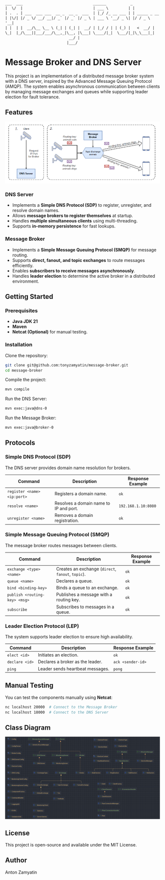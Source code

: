 ```
___  ___                                ______           _             
|  \/  |                                | ___ \         | |            
| .  . | ___  ___ ___  __ _  __ _  ___  | |_/ /_ __ ___ | | _____ _ __ 
| |\/| |/ _ \/ __/ __|/ _` |/ _` |/ _ \ | ___ \ '__/ _ \| |/ / _ \ '__|
| |  | |  __/\__ \__ \ (_| | (_| |  __/ | |_/ / | | (_) |   <  __/ |   
\_|  |_/\___||___/___/\__,_|\__, |\___| \____/|_|  \___/|_|\_\___|_|   
                             __/ |                                     
                            |___/                                      
```

# Message Broker and DNS Server

This project is an implementation of a distributed message broker system with a DNS server, inspired by the Advanced Message Queuing Protocol (AMQP). The system enables asynchronous communication between clients by managing message exchanges and queues while supporting leader election for fault tolerance.

## Features
![System Overview](https://github.com/tonyzamyatin/message-broker/blob/main/assets/message-broker-comic.png?raw=true)

### DNS Server
- Implements a **Simple DNS Protocol (SDP)** to register, unregister, and resolve domain names.
- Allows **message brokers to register themselves** at startup.
- Handles **multiple simultaneous clients** using multi-threading.
- Supports **in-memory persistence** for fast lookups.

### Message Broker
- Implements a **Simple Message Queuing Protocol (SMQP)** for message routing.
- Supports **direct, fanout, and topic exchanges** to route messages efficiently.
- Enables **subscribers to receive messages asynchronously**.
- Handles **leader election** to determine the active broker in a distributed environment.

## Getting Started

### Prerequisites
- **Java JDK 21**
- **Maven**
- **Netcat (Optional)** for manual testing.

### Installation
Clone the repository:
```bash
git clone git@github.com:tonyzamyatin/message-broker.git
cd message-broker
```
Compile the project:
```bash
mvn compile
```
Run the DNS Server:
```bash
mvn exec:java@dns-0
```
Run the Message Broker:
```bash
mvn exec:java@broker-0
```

## Protocols

### Simple DNS Protocol (SDP)
The DNS server provides domain name resolution for brokers.

| Command                 | Description                                        | Response Example         |
|-------------------------|----------------------------------------------------|--------------------------|
| `register <name> <ip:port>` | Registers a domain name.                         | `ok`                     |
| `resolve <name>`       | Resolves a domain name to IP and port.            | `192.168.1.10:8080`      |
| `unregister <name>`    | Removes a domain registration.                     | `ok`                     |

### Simple Message Queuing Protocol (SMQP)
The message broker routes messages between clients.

| Command                       | Description                                      | Response Example                        |
|--------------------------------|--------------------------------------------------|-----------------------------------------|
| `exchange <type> <name>`       | Creates an exchange (`direct`, `fanout`, `topic`). | `ok`                                   |
| `queue <name>`                 | Declares a queue.                                | `ok`                                   |
| `bind <binding-key>`           | Binds a queue to an exchange.                    | `ok`                                   |
| `publish <routing-key> <msg>`  | Publishes a message with a routing key.          | `ok`                                   |
| `subscribe`                    | Subscribes to messages in a queue.               | `ok`                                   |

### Leader Election Protocol (LEP)
The system supports leader election to ensure high availability.

| Command             | Description                          | Response Example   |
|---------------------|--------------------------------------|--------------------|
| `elect <id>`       | Initiates an election.               | `ok`              |
| `declare <id>`     | Declares a broker as the leader.     | `ack <sender-id>`  |
| `ping`             | Leader sends heartbeat messages.     | `pong`            |

## Manual Testing

You can test the components manually using **Netcat**:
```bash
nc localhost 20000  # Connect to the Message Broker
nc localhost 18000  # Connect to the DNS Server
```
## Class Diagram
![UML Diagram](https://github.com/tonyzamyatin/message-broker/blob/main/assets/message-broker-uml.png?raw=true)

## License
This project is open-source and available under the MIT License.

## Author
Anton Zamyatin

